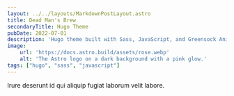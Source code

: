 ```yaml
---
layout: ../../layouts/MarkdownPostLayout.astro
title: Dead Man's Brew
secondaryTitle: Hugo Theme
pubDate: 2022-07-01
description: 'Hugo theme built with Sass, JavaScript, and Greensock Animation Platform.'
image:
    url: 'https://docs.astro.build/assets/rose.webp'
    alt: 'The Astro logo on a dark background with a pink glow.'
tags: ["hugo", "sass", "javascript"]
---
```


Irure deserunt id qui aliquip fugiat laborum velit labore.